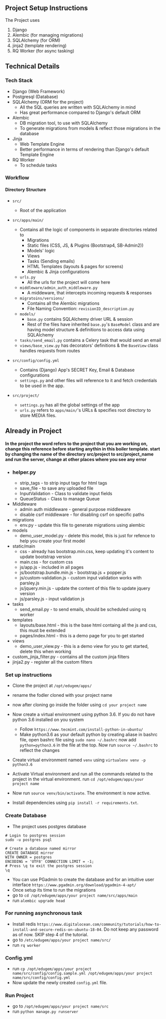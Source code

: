 ## Project Setup Instructions
The Project uses
1. Django 
2. Alembic (for managing migrations)
3. SQLAlchemy (for ORM)
4. jinja2 (template rendering)
5. RQ Worker (for async tasking)

## Technical Details

### Tech Stack

- Django (Web Framework)
- Postgresql (Database)
- SQLAlchemy (ORM for the project)
    - All the SQL queries are written with SQLAlchemy in mind
    - Has great performance compared to Django's default ORM
- Alembic
    - DB migration tool, to use with SQLAlchemy
    - To generate migrations from models & reflect those migrations in the database
- Jinja
    - Web Template Engine
    - Better performance in terms of rendering than Django's default Template Engine
- RQ Worker
    - To schedule tasks


### Workflow

#### Directory Structure

- `src/` 
    - Root of the application

- `src/apps/main/`
    - Contains all the logic of components in separate directories related to
        - Migrations
        - Static files (CSS, JS, & Plugins (Bootstrap4, SB-Admin2))   
        - Models' logic
        - Views
        - Tasks (Sending emails)
        - HTML Templates (layouts & pages for screens)
        - Alembic & Jinja configurations
    - `urls.py`
        - All the urls for the project will come here
    - `middleware/admin_auth_middleware.py`
        - A middeware, that intercepts incoming requests & responses
    -  `migratoins/versions/`
        - Contains all the Alembic migrations
        - File Naming Convention: `revisionID_description.py`
    - `models/`
        - `base.py` contains SQLAlchemy driver URL & session
        - Rest of the files have inherited `base.py`'s `BaseModel` class and are having model structure & definitions to access data using SQLAlchemy
    - `tasks/send_email.py` contains a Celery task that would send an email
    -  `views/base_view.py` has decorators' definitions & the `BaseView` class handles requests from routes        

- `src/config/config.yml`
    - Contains (Django) App's SECRET Key, Email & Database configurations  
    - `settings.py` and other files will reference to it and fetch credentials to be used in the app.

- `src/project/`
    -  `settings.py` has all the global settings of the app
    - `urls.py` refers to `apps/main/`'s URLs & specifies root directory to store MEDIA files.

## Already in Project
#### In the project the word <project> refers to the project that you are working on, change this reference before starting anythin in this boiler template. start by changing the name of the directory src/project to src/project_name and run the server, change at other places where you see any error
* ### helper.py
	* strip_tags - to strip input tags for html tags
	* save_file - to save any uploaded file
	* InputValidation - Class to validate input fields
	* QueueStatus - Class to manage Queue
* Middleware
  * admin auth middleware - general purpose middleware
  * disable csrf middleware - for disabling csrf on specific paths
* migrations
  * env.py - update this file to generate migrations using alembic
* models
   * demo_user_model.py - delete this model, this is just for refence to help you create your first model
* static/main 
  * css - already has bootstrap.min.css, keep updating it's content to update bootstrap version
  * main.css - for custom css
  * js/app.js - included in all pages
  * js/bootstrap.bundle.min.js - bootstrap.js + popper.js
  *  js/custom-validation.js - custom input validation works with parsley.js
  *  js/jquery.min.js - update the content of this file to update jquery version
  *  js/parsley.js - input validation js
* tasks
  * send_email.py - to send emails, should be scheduled using rq worker
* templates
  * layouts/base.html - this is the base html containg all the js and css, this must be extended
  * pages/index.html - this is a demo page for you to get started
* views
  * demo_user_view.py - this is a demo view for you to get started, delete this when working
* custom_jinja_filter.py - contains all the custom jinja filters
* jinja2.py - register all the custom filters 

### Set up instructions
* Clone the project at `/opt/edugem/apps/`
* rename the fodler cloned with your project name
* now after cloning go inside the folder using `cd your project name`
* Now create a virtual environment using python 3.6. If you do not have python 3.6 installed on you system 
  * Follow `https://www.tecmint.com/install-python-in-ubuntu/`
  * Make python3.6 as your default python by creating aliase in bashrc file, open bashrc file using `sudo nano ~/.bashrc` now add `python=python3.6` in the file at the top. Now run `source ~/.bashrc` to reflect the changes

* Create virtual environment named `venv` using `virtualenv venv -p python3.6` 
* Activate Virtual environment and run all the commands related to the project in the virtual environment. run `cd /opt/edugem/apps/your project name`
* Now run `source venv/bin/activate`.  The environment is now active.
* Install dependencies using `pip install -r requirements.txt`.
### Create Database
* The project uses postgres database


```
# Login to postgres session
sudo -u postgres psql

# Create a database named mirror 
CREATE DATABASE mirror
WITH OWNER = postgres
ENCODING = 'UTF8' CONNECTION LIMIT = -1;
# Press \q to exit the postgres session
\q
```
* You can use PGadmin to create the database and for an intuitive user interface `https://www.pgadmin.org/download/pgadmin-4-apt/`
* Once setup its time to run the migrations
* go to `cd /opt/edugem/apps/your project name/src/apps/main`
* run `alembic upgrade head`


### For running asynchronous task
* Install redis `https://www.digitalocean.com/community/tutorials/how-to-install-and-secure-redis-on-ubuntu-18-04`. Do not keep any password as of now. SKIP step 4 of the tutorial.
* go to `/etc/edugem/apps/your project name/src/`
* run `rq worker`

### Config.yml
* run `cp /opt/edugem/apps/your project name/src/config/config.sample.yml /opt/edugem/apps/your project name/src/config/config.yml`
* Now update the newly created `config.yml` file.

### Run Project
* go to `/opt/edugem/apps/your project name/src`
* run `python manage.py runserver`
